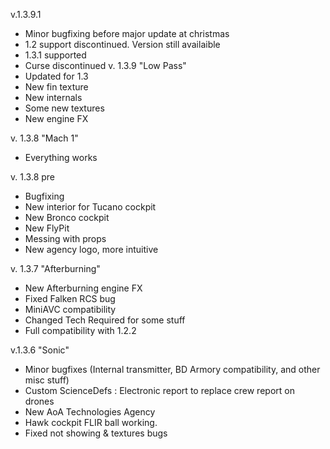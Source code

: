 v.1.3.9.1
- Minor bugfixing before major update at christmas
- 1.2 support discontinued. Version still availaible
- 1.3.1 supported
- Curse discontinued
v. 1.3.9 "Low Pass"
- Updated for 1.3
- New fin texture
- New internals
- Some new textures
- New engine FX

v. 1.3.8 "Mach 1"
- Everything works

v. 1.3.8 pre
- Bugfixing
- New interior for Tucano cockpit
- New Bronco cockpit
- New FlyPit
- Messing with props
- New agency logo, more intuitive

v. 1.3.7 "Afterburning"
- New Afterburning engine FX
- Fixed Falken RCS bug
- MiniAVC compatibility
- Changed Tech Required for some stuff
- Full compatibility with 1.2.2



v.1.3.6 "Sonic"
- Minor bugfixes (Internal transmitter, BD Armory compatibility, and other misc stuff)
- Custom ScienceDefs : Electronic report to replace crew report on drones
- New AoA Technologies Agency
- Hawk cockpit FLIR ball working.
- Fixed not showing & textures bugs
